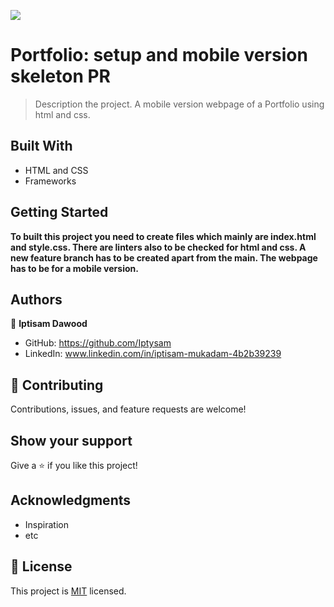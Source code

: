 ![](https://img.shields.io/badge/Microverse-blueviolet)

# Portfolio: setup and mobile version skeleton PR

> Description the project.
 A mobile version webpage of a Portfolio using html and css. 

## Built With

- HTML and CSS
- Frameworks

## Getting Started

**To built this project you need to create files which mainly are index.html and style.css. There are linters also to be checked for html and css.
A new feature branch has to be created apart from the main. The webpage has to be for a mobile version.**

## Authors

👤 **Iptisam Dawood**

- GitHub: https://github.com/Iptysam
- LinkedIn: www.linkedin.com/in/iptisam-mukadam-4b2b39239


## 🤝 Contributing

Contributions, issues, and feature requests are welcome!

## Show your support

Give a ⭐️ if you like this project!

## Acknowledgments

- Inspiration
- etc

## 📝 License

This project is [MIT](./MIT.md) licensed.
